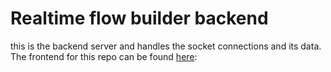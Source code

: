 # Realtime flow builder backend

this is the backend server and handles the socket connections and its data. The frontend for this repo can be found [here](https://github.com/govind05/realtime-flow-builder):
